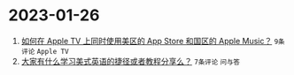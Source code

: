# 2023-01-26

1. [如何在 Apple TV 上同时使用美区的 App Store 和国区的 Apple Music？](https://www.v2ex.com/t/910667) `9条评论` `Apple TV`
1. [大家有什么学习美式英语的捷径或者教程分享么？](https://www.v2ex.com/t/910665) `7条评论` `问与答`

